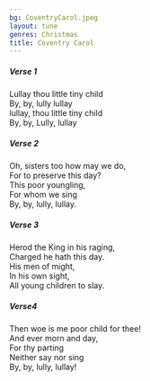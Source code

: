 ```yaml
---
bg: CoventryCarol.jpeg
layout: tune
genres: Christmas
title: Coventry Carol
---
```

  
##### Verse 1  
  
Lullay thou little  tiny   child  
By, by, lully      lullay  
lullay,    thou little  tiny   child  
By, by, Lully,     lullay  
  
  
##### Verse 2  
Oh, sisters too how may we do,  
For to preserve this day?  
This poor youngling,  
For whom we sing  
By, by, lully, lullay.  
  
##### Verse 3  
Herod the King in his raging,  
Charged he hath this day.  
His men of might,  
In his own sight,  
All young children to slay.  
  
##### Verse4  
Then woe is me poor child for thee!  
And ever morn and day,  
For thy parting  
Neither say nor sing  
By, by, lully, lullay!  
  
  
